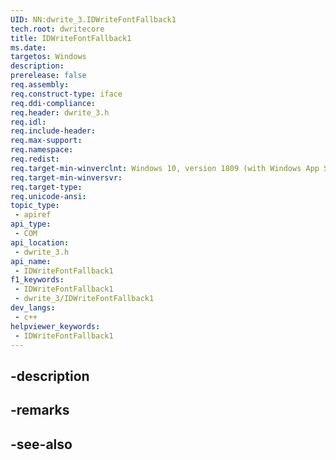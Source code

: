 ```yaml
---
UID: NN:dwrite_3.IDWriteFontFallback1
tech.root: dwritecore
title: IDWriteFontFallback1
ms.date: 
targetos: Windows
description: 
prerelease: false
req.assembly: 
req.construct-type: iface
req.ddi-compliance: 
req.header: dwrite_3.h
req.idl: 
req.include-header: 
req.max-support: 
req.namespace: 
req.redist: 
req.target-min-winverclnt: Windows 10, version 1809 (with Windows App SDK 0.5 or later)
req.target-min-winversvr: 
req.target-type: 
req.unicode-ansi: 
topic_type:
 - apiref
api_type:
 - COM
api_location:
 - dwrite_3.h
api_name:
 - IDWriteFontFallback1
f1_keywords:
 - IDWriteFontFallback1
 - dwrite_3/IDWriteFontFallback1
dev_langs:
 - c++
helpviewer_keywords:
 - IDWriteFontFallback1
---
```


## -description

## -remarks

## -see-also

